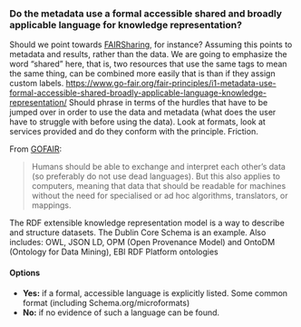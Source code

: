 ### Do the metadata use a formal accessible shared and broadly applicable language for knowledge representation?

Should we point towards [FAIRSharing](FAIRSharing.org), for instance? Assuming this points to metadata and results, rather than the data.  We are going to emphasize the word “shared” here, that is, two resources that use the same tags to mean the same thing, can be combined more easily that is than if they assign custom labels.  https://www.go-fair.org/fair-principles/i1-metadata-use-formal-accessible-shared-broadly-applicable-language-knowledge-representation/  Should phrase in terms of the hurdles that have to be jumped over in order to use the data and metadata (what does the user have to struggle with before using the data).  Look at formats, look at services provided and do they conform with the principle. Friction.

From [GOFAIR](https://www.go-fair.org/fair-principles/i1-metadata-use-formal-accessible-shared-broadly-applicable-language-knowledge-representation/):

> Humans should be able to exchange and interpret each other’s data (so preferably do not use dead languages). But this also applies to computers, meaning that data that should be readable for machines without the need for specialised or ad hoc algorithms, translators, or mappings. 

The RDF extensible knowledge representation model is a way to describe and structure datasets. The Dublin Core Schema is an example. Also includes: OWL, JSON LD, OPM (Open Provenance Model) and OntoDM (Ontology for Data Mining), EBI RDF Platform ontologies

#### Options

* **Yes:** if a formal, accessible language is explicitly listed.  Some common format (including Schema.org/microformats)
* **No:**  if no evidence of such a language can be found.
